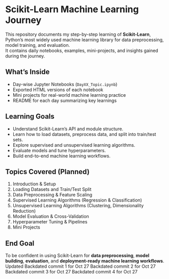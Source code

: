# Scikit-Learn Machine Learning Journey

This repository documents my step-by-step learning of **Scikit-Learn**, Python’s most widely used machine learning library for data preprocessing, model training, and evaluation.  
It contains daily notebooks, examples, mini-projects, and insights gained during the journey.

## What’s Inside
- Day-wise Jupyter Notebooks (`DayXX_Topic.ipynb`)
- Exported HTML versions of each notebook
- Mini projects for real-world machine learning practice
- README for each day summarizing key learnings

## Learning Goals
- Understand Scikit-Learn’s API and module structure.
- Learn how to load datasets, preprocess data, and split into train/test sets.
- Explore supervised and unsupervised learning algorithms.
- Evaluate models and tune hyperparameters.
- Build end-to-end machine learning workflows.

## Topics Covered (Planned)
1. Introduction & Setup
2. Loading Datasets and Train/Test Split
3. Data Preprocessing & Feature Scaling
4. Supervised Learning Algorithms (Regression & Classification)
5. Unsupervised Learning Algorithms (Clustering, Dimensionality Reduction)
6. Model Evaluation & Cross-Validation
7. Hyperparameter Tuning & Pipelines
8. Mini Projects

## End Goal
To be confident in using Scikit-Learn for **data preprocessing**, **model building**, **evaluation**, and **deployment-ready machine learning workflows**.
 Updated 
Backdated commit 1 for Oct 27
Backdated commit 2 for Oct 27
Backdated commit 3 for Oct 27
Backdated commit 4 for Oct 27
